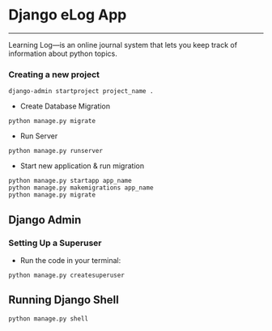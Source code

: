 # Django eLog App

-----------------------------------------------------------------

Learning Log—is an online journal system that lets you keep track of information about python topics.

### Creating a new project
```
django-admin startproject project_name .
```
- Create Database Migration
```
python manage.py migrate
```
- Run Server
```
python manage.py runserver
```
- Start new application & run migration
```
python manage.py startapp app_name
python manage.py makemigrations app_name
python manage.py migrate
```

## Django Admin
### Setting Up a Superuser
- Run the code in your terminal:
```
python manage.py createsuperuser
```

## Running Django Shell
```
python manage.py shell
```